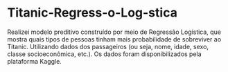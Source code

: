 # Titanic-Regress-o-Log-stica
Realizei modelo preditivo construído por meio de Regressão Logística, que mostra quais tipos de pessoas tinham mais probabilidade de sobreviver ao Titanic. Utilizando dados dos passageiros (ou seja, nome, idade, sexo, classe socioeconômica, etc.). Os dados foram disponibilizados pela plataforma Kaggle.
